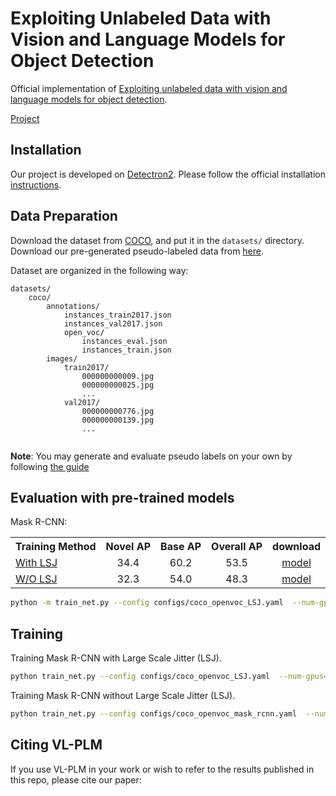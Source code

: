 # Exploiting Unlabeled Data with Vision and Language Models for Object Detection

Official implementation of [Exploiting unlabeled data with vision and language models for object detection]().

[Project]()

## Installation

Our project is developed on [Detectron2](https://github.com/facebookresearch/detectron2).
Please follow the official installation [instructions](https://github.com/facebookresearch/detectron2/blob/main/INSTALL.md).

## Data Preparation
Download the dataset from [COCO](https://cocodataset.org/#home), and put it in the `datasets/` directory.
Download our pre-generated pseudo-labeled data from [here](https://drive.google.com/drive/folders/1TnoMobCYmjcI_eOPBOJpZZw39tUK6dDx?usp=sharing).

Dataset are organized in the following way:
```bazaar
datasets/
    coco/
        annotations/
            instances_train2017.json
            instances_val2017.json
            open_voc/
                instances_eval.json
                instances_train.json
        images/
            train2017/
                000000000009.jpg
                000000000025.jpg
                ...
            val2017/
                000000000776.jpg
                000000000139.jpg
                ...
        
```

**Note**: You may generate and evaluate pseudo labels on your own by following [the guide](https://github.com/xiaofeng94/VL-PLM_for_detection/blob/main/PL_GENERATION.md)


## Evaluation with pre-trained models
Mask R-CNN:
<table><tbody>
<!-- START TABLE -->
<!-- TABLE HEADER -->
<th valign="bottom">Training Method</th>
<th valign="bottom">Novel AP</th>
<th valign="bottom">Base AP</th>
<th valign="bottom">Overall AP</th>
<th valign="bottom">download</th>
<!-- TABLE BODY -->
<!-- ROW: with LSJ -->
 <tr><td align="left"><a href="./configs/coco_openvoc_LSJ.yaml">With LSJ</a></td>
<td align="center">34.4</td>
<td align="center">60.2</td>
<td align="center">53.5</td>

<td align="center"><a href="https://drive.google.com/file/d/18rFQNCvGuJl47onXXZAy1ZaYroctAmEz/view?usp=sharing">model</a></td>
</tr>
<!-- ROW: with out LSJ -->
 <tr><td align="left"><a href="./configs/coco_openvoc_mask_rcnn.yaml">W/O LSJ</a></td>
<td align="center">32.3</td>
<td align="center">54.0</td>
<td align="center">48.3</td>

<td align="center"><a href="https://drive.google.com/file/d/1aqc6tqE14TCMtGk9qafg3aFVAXR-tDvr/view?usp=sharing">model</a></td>
</tr>


</tbody></table>

```bash
python -m train_net.py --config configs/coco_openvoc_LSJ.yaml  --num-gpus=1 --eval-only --resume
```

## Training
Training Mask R-CNN with Large Scale Jitter (LSJ).
```bash 
python train_net.py --config configs/coco_openvoc_LSJ.yaml  --num-gpus=8 --use_lsj
```
Training Mask R-CNN without Large Scale Jitter (LSJ).
```bash 
python train_net.py --config configs/coco_openvoc_mask_rcnn.yaml  --num-gpus=8
```
## Citing VL-PLM
If you use VL-PLM in your work or wish to refer to the results published in this repo, please cite our paper:
```BibTeX

```



